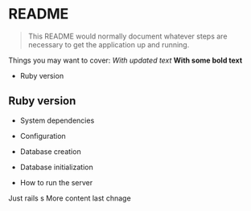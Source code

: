 # README

>This README would normally document whatever steps are necessary to get the application up and running.

Things you may want to cover:
_With updated text_
**With some bold text**

* Ruby version
## Ruby version

* System dependencies

* Configuration

* Database creation

* Database initialization

* How to run the server

Just rails s
More content
last chnage

